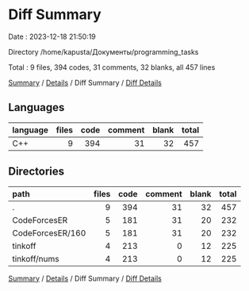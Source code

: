 # Diff Summary

Date : 2023-12-18 21:50:19

Directory /home/kapusta/Документы/programming_tasks

Total : 9 files,  394 codes, 31 comments, 32 blanks, all 457 lines

[Summary](results.md) / [Details](details.md) / Diff Summary / [Diff Details](diff-details.md)

## Languages
| language | files | code | comment | blank | total |
| :--- | ---: | ---: | ---: | ---: | ---: |
| C++ | 9 | 394 | 31 | 32 | 457 |

## Directories
| path | files | code | comment | blank | total |
| :--- | ---: | ---: | ---: | ---: | ---: |
| . | 9 | 394 | 31 | 32 | 457 |
| CodeForcesER | 5 | 181 | 31 | 20 | 232 |
| CodeForcesER/160 | 5 | 181 | 31 | 20 | 232 |
| tinkoff | 4 | 213 | 0 | 12 | 225 |
| tinkoff/nums | 4 | 213 | 0 | 12 | 225 |

[Summary](results.md) / [Details](details.md) / Diff Summary / [Diff Details](diff-details.md)